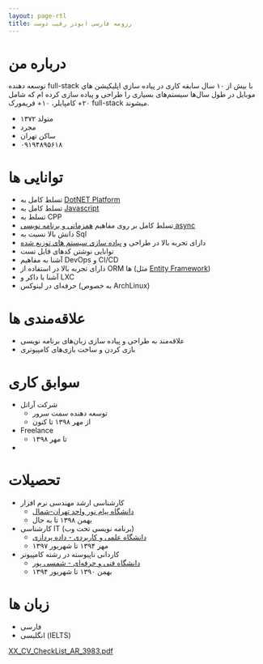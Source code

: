 ```yaml
---
layout: page-rtl
title: رزومه فارسی ابوذر رقيب دوست
---
```


# درباره من

توسعه دهنده full-stack با بیش از ۱۰ سال سابقه کاری در پياده سازي اپليكيشن هاي موبايل در طول سال‌ها سیستم‌های بسیاری را طراحی و پیاده سازی کرده ام که شامل ۲۰+ کامپایلر، ۱۰+ فریمورک full-stack میشوند.

* متولد ۱۳۷۲
* مجرد
* ساکن تهران
* ۰۹۱۹۴۸۹۵۶۱۸

# توانایی ها
* تسلط کامل به [DotNET Platform](/pages/skills/dotnet/dotnet-programmer-details)
* تسلط کامل به [Javascript](/pages/skills/js-ts/javascript-programmer-details)
* تسلط به CPP
* تسلط کامل بر روی مفاهیم [همزمانی و برنامه نویسی async](/categories/concurrency)
* دانش بالا نسبت به Sql
* دارای تجربه بالا در طراحی و [پیاده سازی سیستم های توزیع شده](/categories/distributed-systems)
* توانایی نوشتن کدهای قابل تست
* آشنا به مفاهیم DevOps و CI/CD
* دارای تجربه بالا در استفاده از ORM ها (مثل [Entity Framework](/categories/entity-framework))
* آشنا با داکر و LXC
* حرفه‌ای در لینوکس (به خصوص ArchLinux)

# علاقه‌مندی ها
* علاقه‌مند به طراحی و پیاده سازی زبان‌های برنامه نویسی
* بازی کردن و ساخت بازی‌های کامپیوتری

# سوابق کاری
* شرکت آراتل
    * توسعه دهنده سمت سرور
    * از مهر ۱۳۹۸ تا کنون
* Freelance
    * تا مهر ۱۳۹۸
* 

# تحصیلات
* کارشناسی ارشد مهندسی نرم افزار
    * [دانشگاه پیام نور واحد تهران-شمال](http://teh-shomal.pnu.ac.ir/)
    * بهمن ۱۳۹۸ تا به حال
* کارشناسی IT (برنامه نویسی تحت وب)
    * [دانشگاه علمی و کاربردی - داده پردازی](http://www.dpicollege.ir/)
    * مهر ۱۳۹۴ تا شهریور ۱۳۹۷
* کاردانی ناپیوسته در رشته کامپیوتر
    * [دانشگاه فنی و حرفه‌ای - شمسی پور](https://shamsipour.tvu.ac.ir/)
    * بهمن ۱۳۹۰ تا شهریور ۱۳۹۴

# زبان ها
* فارسی
* انگلیسی (IELTS)


[XX_CV_CheckList_AR_3983.pdf](/assets/public/XX_CV_CheckList_AR_3983.pdf)
